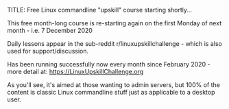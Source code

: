 TITLE: Free Linux commandline "upskill" course starting shortly...

This free month-long course is re-starting again on the first Monday of next month - i.e. 7 December 2020

Daily lessons appear in the sub-reddit r/linuxupskillchallenge - which is also used for support/discussion.

Has been running successfully now every month since February 2020 - more detail at: https://LinuxUpskillChallenge.org

As you'll see, it's aimed at those wanting to admin servers, but 100% of the content is classic Linux commandline stuff just as applicable to a desktop user.

